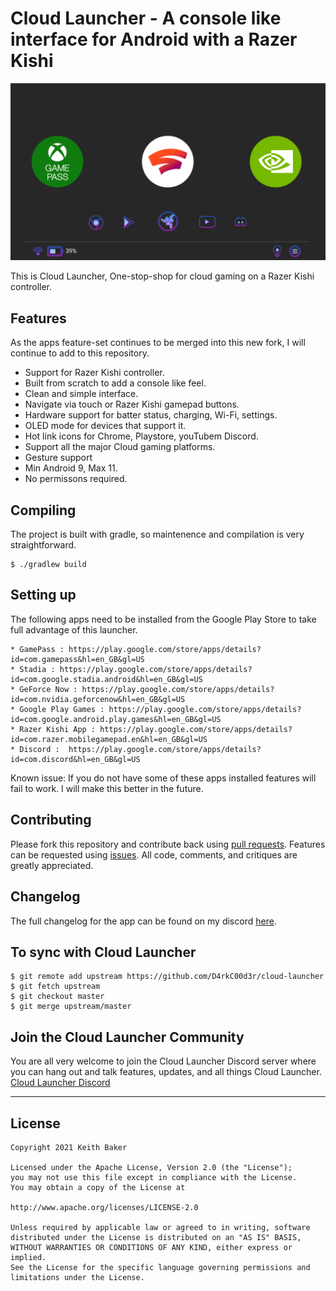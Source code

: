 # Cloud Launcher - A console like interface for Android with a Razer Kishi

![Promo](/images/screenshot.png)

This is Cloud Launcher, One-stop-shop for cloud gaming on a Razer Kishi controller.

## Features

As the apps feature-set continues to be merged into this new fork, I will continue to add to this repository.

- Support for Razer Kishi controller.
- Built from scratch to add a console like feel.
- Clean and simple interface.
- Navigate via touch or Razer Kishi gamepad buttons.
- Hardware support for batter status, charging, Wi-Fi, settings.
- OLED mode for devices that support it.
- Hot link icons for Chrome, Playstore, youTubem Discord.
- Support all the major Cloud gaming platforms.
- Gesture support
- Min Android 9, Max 11.
- No permissons required.

## Compiling

The project is built with gradle, so maintenence and compilation is very straightforward. 

```
$ ./gradlew build
```

## Setting up

The following apps need to be installed from the Google Play Store to take full advantage of this launcher.

    * GamePass : https://play.google.com/store/apps/details?id=com.gamepass&hl=en_GB&gl=US
    * Stadia : https://play.google.com/store/apps/details?id=com.google.stadia.android&hl=en_GB&gl=US
    * GeForce Now : https://play.google.com/store/apps/details?id=com.nvidia.geforcenow&hl=en_GB&gl=US
    * Google Play Games : https://play.google.com/store/apps/details?id=com.google.android.play.games&hl=en_GB&gl=US
    * Razer Kishi App : https://play.google.com/store/apps/details?id=com.razer.mobilegamepad.en&hl=en_GB&gl=US
    * Discord :  https://play.google.com/store/apps/details?id=com.discord&hl=en_GB&gl=US

Known issue: If you do not have some of these apps installed features will fail to work. I will make this better in the future.


## Contributing

Please fork this repository and contribute back using [pull requests](https://github.com/D4rkC00d3r/cloud-launcher/pulls). Features can be requested using [issues](https://github.com/D4rkC00d3r/cloud-launcher/issues). All code, comments, and critiques are greatly appreciated.

## Changelog

The full changelog for the app can be found on my discord [here](https://discord.gg/76QENp79).

## To sync with Cloud Launcher

```
$ git remote add upstream https://github.com/D4rkC00d3r/cloud-launcher
$ git fetch upstream
$ git checkout master
$ git merge upstream/master
```

## Join the Cloud Launcher Community
You are all very welcome to join the Cloud Launcher Discord server where you can hang out and talk features, updates, and all things Cloud Launcher. [Cloud Launcher Discord](https://discord.gg/76QENp79)

---

## License

```
Copyright 2021 Keith Baker

Licensed under the Apache License, Version 2.0 (the "License");
you may not use this file except in compliance with the License.
You may obtain a copy of the License at

http://www.apache.org/licenses/LICENSE-2.0

Unless required by applicable law or agreed to in writing, software
distributed under the License is distributed on an "AS IS" BASIS,
WITHOUT WARRANTIES OR CONDITIONS OF ANY KIND, either express or implied.
See the License for the specific language governing permissions and
limitations under the License.
```